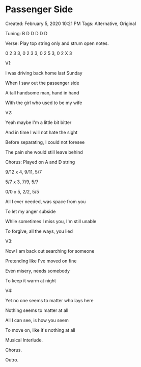 # Passenger Side

Created: February 5, 2020 10:21 PM
Tags: Alternative, Original

Tuning: B D D D D D

Verse: Play top string only and strum open notes.

0 2 3 3, 0 2 3 3, 0 2 5 3, 0 2 X 3

V1:

I was driving back home last Sunday

When I saw out the passenger side

A tall handsome man, hand in hand

With the girl who used to be my wife

V2:

Yeah maybe I'm a little bit bitter

And in time I will not hate the sight

Before separating, I could not foresee

The pain she would still leave behind

Chorus: Played on A and D string

9/12 x 4, 9/11, 5/7

5/7 x 3, 7/9, 5/7

0/0 x 5, 2/2, 5/5

All I ever needed, was space from you

To let my anger subside

While sometimes I miss you, I'm still unable

To forgive, all the ways, you lied

V3:

Now I am back out searching for someone

Pretending like I've moved on fine

Even misery, needs somebody

To keep it warm at night

V4:

Yet no one seems to matter who lays here

Nothing seems to matter at all

All I can see, is how you seem

To move on, like it's nothing at all

Musical Interlude.

Chorus.

Outro.